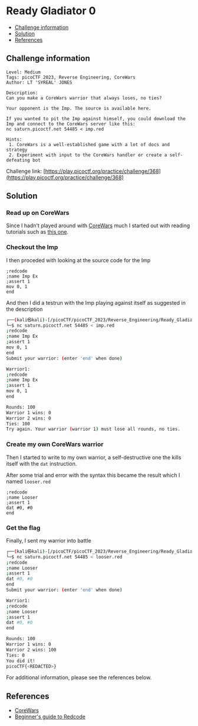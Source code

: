 # Ready Gladiator 0

- [Challenge information](#challenge-information)
- [Solution](#solution)
- [References](#references)

## Challenge information

```text
Level: Medium
Tags: picoCTF 2023, Reverse Engineering, CoreWars
Author: LT 'SYREAL' JONES
 
Description:
Can you make a CoreWars warrior that always loses, no ties?
 
Your opponent is the Imp. The source is available here. 

If you wanted to pit the Imp against himself, you could download the Imp and connect to the CoreWars server like this:
nc saturn.picoctf.net 54485 < imp.red

Hints:
 1. CoreWars is a well-established game with a lot of docs and strategy
 2. Experiment with input to the CoreWars handler or create a self-defeating bot
```

Challenge link: [https://play.picoctf.org/practice/challenge/368](https://play.picoctf.org/practice/challenge/368)

## Solution

### Read up on CoreWars

Since I hadn't played around with [CoreWars](https://corewars.org/) much I started out with reading tutorials such as [this one](https://corewars.org/docs/guide.html).

### Checkout the Imp

I then proceded with looking at the source code for the Imp

```text
;redcode
;name Imp Ex
;assert 1
mov 0, 1
end
```

And then I did a testrun with the Imp playing against itself as suggested in the description

```bash
┌──(kali㉿kali)-[/picoCTF/picoCTF_2023/Reverse_Engineering/Ready_Gladiator_0]
└─$ nc saturn.picoctf.net 54485 < imp.red
;redcode
;name Imp Ex
;assert 1
mov 0, 1
end
Submit your warrior: (enter 'end' when done)

Warrior1:
;redcode
;name Imp Ex
;assert 1
mov 0, 1
end

Rounds: 100
Warrior 1 wins: 0
Warrior 2 wins: 0
Ties: 100
Try again. Your warrior (warrior 1) must lose all rounds, no ties.
```

### Create my own CoreWars warrior

Then I started to write to my own warrior, a self-destructive one the kills itself with the `dat` instruction.

After some trial and error with the syntax this became the result which I named `looser.red`

```text
;redcode
;name Looser
;assert 1
dat #0, #0
end
```

### Get the flag

Finally, I sent my warrior into battle

```bash
┌──(kali㉿kali)-[/picoCTF/picoCTF_2023/Reverse_Engineering/Ready_Gladiator_0]
└─$ nc saturn.picoctf.net 54485 < looser.red
;redcode
;name Looser
;assert 1
dat #0, #0
end
Submit your warrior: (enter 'end' when done)

Warrior1:
;redcode
;name Looser
;assert 1
dat #0, #0
end

Rounds: 100
Warrior 1 wins: 0
Warrior 2 wins: 100
Ties: 0
You did it!
picoCTF{<REDACTED>}
```

For additional information, please see the references below.

## References

- [CoreWars](https://corewars.org/)
- [Beginner's guide to Redcode](https://corewars.org/docs/guide.html)
